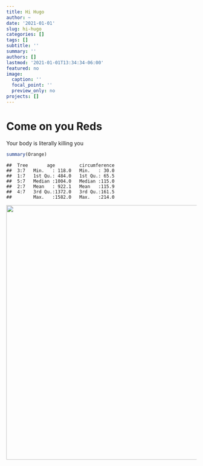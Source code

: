 ```yaml
---
title: Hi Hugo
author: ~
date: '2021-01-01'
slug: hi-hugo
categories: []
tags: []
subtitle: ''
summary: ''
authors: []
lastmod: '2021-01-01T13:34:34-06:00'
featured: no
image:
  caption: ''
  focal_point: ''
  preview_only: no
projects: []
---
```


# Come on you Reds

Your body is literally killing you


```r
summary(Orange)
```

```
##  Tree       age         circumference  
##  3:7   Min.   : 118.0   Min.   : 30.0  
##  1:7   1st Qu.: 484.0   1st Qu.: 65.5  
##  5:7   Median :1004.0   Median :115.0  
##  2:7   Mean   : 922.1   Mean   :115.9  
##  4:7   3rd Qu.:1372.0   3rd Qu.:161.5  
##        Max.   :1582.0   Max.   :214.0
```

<img src="{{< blogdown/postref >}}index_files/figure-html/unnamed-chunk-2-1.png" width="672" />
